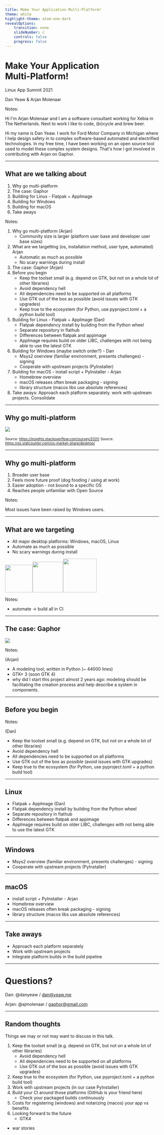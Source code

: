 ```yaml
---
title: Make Your Application Multi-Platform!
theme: white
highlight-theme: atom-one-dark
revealOptions:
    transition: none
    slideNumber: c
    controls: false
    progress: false
---
```


# Make Your Application Multi&#8209;Platform!

Linux App Summit 2021

Dan Yeaw &amp; Arjan Molenaar

Notes:

Hi I'm Arjan Molenaar and I am a software consultant working for Xebia in The
Netherlands. Next to work I like to code, (bi)cycle and brew beer.

Hi my name is Dan Yeaw. I work for Ford Motor Company in Michigan where I help
design safety in to complex software-based automated and electrified
technologies. In my free time, I have been working on an open source tool used
to model these complex system designs. That's how I got involved in contributing
with Arjan on Gaphor.

---

## What are we talking about

1. Why go multi-platform
1. The case: Gaphor
1. Building for Linux - Flatpak + AppImage
1. Building for Windows
1. Building for macOS
1. Take aways

Notes:
1. Why go multi-platform (Arjan)
   - Community size is larger (platform user base and developer user base sizes)
1. What are we targetting (os, installation method, user type, automated) Arjan
   - Automatic as much as possible
   - No scary warnings during install
1. The case: Gaphor (Arjan)
1. Before you begin
   - Keep the toolset small (e.g. depend on GTK, but not on a whole lot of other libraries)
   - Avoid dependency hell
   - All dependencies need to be supported on all platforms
   - Use GTK out of the box as possible (avoid issues with GTK upgrades)
   - Keep true to the ecosystem (for Python, use pyproject.toml + a python build tool)
1. Building for Linux - Flatpak + AppImage (Dan)
   - Flatpak dependency install by building from the Python wheel
   - Separate repository in flathub
   - Differences between flatpak and appimage
   - AppImage requires build on older LIBC, challenges with not being able to use the latest GTK
1. Building for Windows (maybe switch order?) - Dan
   - Msys2 overview (familiar environment, presents challenges) - signing
   - Cooperate with upstream projects (PyInstaller)
1. Building for macOS - install script + PyInstaller - Arjan
   - Homebrew overview
   - macOS releases often break packaging - signing
   - library structure (macos libs use absolute references)
1. Take aways: Approach each platform separately. work with upstream projects. Consolidate


---

## Why go multi-platform

<img src="images/os_market_share.svg">

<small>Source: https://insights.stackoverflow.com/survey/2020</small>
<small>Source: https://gs.statcounter.com/os-market-share/desktop/</small>

---

## Why go multi-platform

1. Broader user base
1. Feels more future proof (dog fooding / using at work)
1. Easier adoption - not bound to a specific OS
1. Reaches people unfamiliar with Open Source


Notes:

Most issues have been raised by Windows users.

---

## What are we targeting

* All major desktop platforms: Windows, macOS, Linux
* Automate as much as possible
* No scary warnings during install

<img src="images/windows_logo.png" height=90><img src="images/apple_logo.png" height=100><img src="images/linux_logo.svg" height=110>

Notes:
- automate -> build all in CI

---

## The case: Gaphor

<img src="images/gaphor.png">

Notes:

(Arjan)
* A modeling tool, written in Python (~ 44000 lines)
* GTK+ 3 (soon GTK 4)
* why did I start this project almost 2 years ago: modeling should be
facilitating the creation process and help describe a system in components.

---
## Before you begin

Notes:

(Dan)
 - Keep the toolset small (e.g. depend on GTK, but not on a whole lot of other libraries)
 - Avoid dependency hell
 - All dependencies need to be supported on all platforms
 - Use GTK out of the box as possible (avoid issues with GTK upgrades)
 - Keep true to the ecosystem (for Python, use pyproject.toml + a python build tool)

---

## Linux

 - Flatpak + AppImage (Dan)
 - Flatpak dependency install by building from the Python wheel
 - Separate repository in flathub
 - Differences between flatpak and appimage
 - AppImage requires build on older LIBC, challenges with not being able to use the latest GTK

---

## Windows

 - Msys2 overview (familiar environment, presents challenges) - signing
 - Cooperate with upstream projects (PyInstaller)

---

## macOS

 - install script + PyInstaller - Arjan
 - Homebrew overview
 - macOS releases often break packaging - signing
 - library structure (macos libs use absolute references)

---

## Take aways

* Approach each platform separately
* Work with upstream projects
* Integrate platform builds in the build pipeline

---

# Questions?

Dan: @danyeaw / dan@yeaw.me

Arjan: @ajmolenaar / gaphor@gmail.com

---

## Random thoughts

Things we may or not may want to discuss in this talk.

1. Keep the toolset small (e.g. depend on GTK, but not on a whole lot of other libraries)
    - Avoid dependency hell
    - All dependencies need to be supported on all platforms
    - Use GTK out of the box as possible (avoid issues with GTK upgrades)
2. Keep true to the ecosystem (for Python, use pyproject.toml + a python build tool)
3. Work with upstream projects (in our case PyInstaller)
4. Build your CI around those platforms (GitHub is your friend here)
    - Check your packaged builds continuously
5. Costs for registering (windows) and notarizing (macos) your app vs benefits
6. Looking forward to the future
    - GTK4

- war stories

